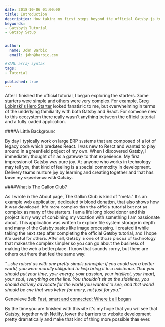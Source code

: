 ```yaml
---
date: 2018-10-06 01:00:00
title: Introduction
description: How taking my first steps beyond the official Gatsby.js tutorial lead me to create The Gallon Club.
keywords: 
- Gatsbyjs Tutorial
- Gatsby Setup


author: 
  name: John Barbic
  email: john@barbic.com

#YAML array syntax
tags:
- Tutorial

published: true
---
```


After I finished the official tutorial, I began exploring the starters. Some starters were simple and others were very complex. For example, [Greg Lobinski's Hero Starter](https://gatsby-starter-hero-blog.greglobinski.com/) looked fanatistic to me, but overwhelming in terms of the underlying familiarity with both Gatsby and React. For someone new to this ecosystem there really wasn't anything between the official tutorial and a fully loaded application. 

####A Little Background

By day I typically work on large ERP systems that are composed of a lot of legacy code which predates React. I was new to React and wanted to play around in a greenfield project of my own. When I discovered Gatsby, I immediately thought of it as a gateway to that experience. My first impression of Gatsby was pure joy. As anyone who works in technology may tell you, that kind of feeling is a special commodity in development. Delivery teams nurture joy by learning and creating together and that has been my experience with Gatsby.  

####What is The Gallon Club?

As I wrote in the About page, The Gallon Club is kind of "meta."  It's an example web application, dedicated to blood donation, that also shows how it was developed.  It's more complex than the official tutorial but not as complex as many of the starters. I am a life long blood donor and this project is my way of combining my vocation with something I am passionate about. This application was written to explore file system storage in depth and many of the Gatsby basics like image processing.  I created it while taking the next step after completing the official Gatsby tutorial, and I hope it's useful for others. After all, Gatsby is one of those pieces of technology that makes the complex simpler so you can go about the business of making the web a better place.  I know that sounds corny, but there are others out there that feel the same way:  
<div class="w3-panel w3-leftbar w3-white">
  <p class="w3-large w3-serif">
  <i>"...she raised us with one pretty simple principle: if you could see a better world, you were morally obligated to help bring it into existence. That you should put your time, your energy, your passion, your intellect, your heart, your soul, everything on the line. You shouldn’t sit on the sidelines, you should actively advocate for the world you wanted to see, and that world should be one that was better for many, not just for you."</i></p>
</div>

Genevieve Bell: [Fast, smart and connected: Where it all began](https://shoehornwithteeth.com/ramblings/2018/08/my-future-in-tech/)

By the time you are finished with this site it's my hope that you will see that Gatsby, together with Netlify, lower the barriers to website development pretty dramatically and make that kind of thing more possible than ever.    



